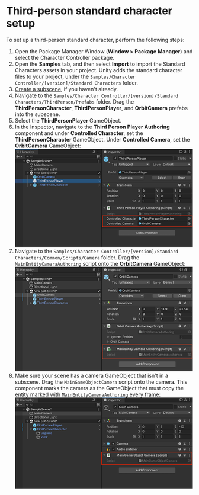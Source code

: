 
# Third-person standard character setup

To set up a third-person standard character, perform the following steps:

1. Open the Package Manager Window (**Window > Package Manager**) and select the Character Controller package.
1. Open the **Samples** tab, and then select **Import** to import the Standard Characters assets in your project. Unity adds the standard character files to your project, under the `Samples/Character Controller/[version]/Standard Characters` folder.
1. [Create a subscene](https://docs.unity3d.com/Packages/com.unity.entities@latest/index.html?subfolder=/manual/conversion-subscenes.html), if you haven't already.
1. Navigate to the `Samples/Character Controller/[version]/Standard Characters/ThirdPerson/Prefabs` folder. Drag the **ThirdPersonCharacter**, **ThirdPersonPlayer**, and **OrbitCamera** prefabs into the subscene.
1. Select the **ThirdPersonPlayer** GameObject.
1. In the Inspector, navigate to the **Third Person Player Authoring** component and under **Controlled Character**, set the **ThirdPersonCharacter** GameObject. Under **Controlled Camera**, set the **OrbitCamera** GameObject:
    ![Screenshot](./images/third-person-authoring-script.jpg)
1. Navigate to the `Samples/Character Controller/[version]/Standard Characters/Common/Scripts/Camera` folder. Drag the `MainEntityCameraAuthoring` script onto the **OrbitCamera** GameObject:
    ![[Screenshot]](./images/third-person-view-script.jpg)
1. Make sure your scene has a camera GameObject that isn't in a subscene. Drag the `MainGameObjectCamera` script onto the camera. This component marks the camera as the GameObject that must copy the entity marked with `MainEntityCameraAuthoring` every frame:
    ![Screenshot](./images/first-person-camera-script.jpg)
